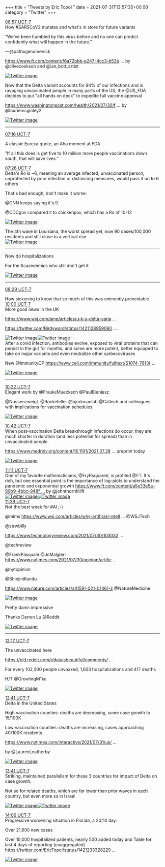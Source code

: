 +++
title = "Tweets by Eric Topol " 
date = 2021-07-31T13:57:30+00:00
category = "Twitter"
+++
<div class="tweet"> 
<div class="profile"> 
<a href="https://twitter.com/erictopol/status/1421470078076284928" target="_blank" rel="noreferer">06:57 UCT-7</a> 
</div> 
<div class="content"> 
How #SARSCoV2 mutates and what's in store for future variants

"We’ve been humbled by this virus before and no one can predict confidently what will happen in the future.” 

—@pathogenomenick 

<a href="https://www.ft.com/content/f6a72bbb-e247-4cc3-b53b-e189795149fb" target="_blank" rel="noreferer">https://www.ft.com/content/f6a72bbb-e247-4cc3-b53b ...</a> 
 by @clivecookson and @ian_bott_artist </div> 
<a href="/twitter/erictopol/images/E7oTZ41VkAI76iV.jpg"  ><img src="/twitter/erictopol/images/E7oTZ41VkAI76iV.jpg" alt="Twitter image" ></img></a></div> 
<div class="thread"> 
<div class="thread-content"> 
Now that the Delta variant accounts for 94% of our infections and is ravaging unvaccinated people in many parts of the US, the @US_FDA decides to put "all hands on deck" to expedite full vaccine approval

<a href="https://www.washingtonpost.com/health/2021/07/30/fda-vaccine-full-approval/" target="_blank" rel="noreferer">https://www.washingtonpost.com/health/2021/07/30/f ...</a> 
 by @lauriemcginley2 </div> 
<a href="/twitter/erictopol/images/E7oVwLrVEAEBRRO.jpg"  ><img src="/twitter/erictopol/images/E7oVwLrVEAEBRRO.jpg" alt="Twitter image" ></img></a><hr><div class="profile"> 
<a href="https://twitter.com/erictopol/status/1421474782902558723" target="_blank" rel="noreferer">07:16 UCT-7</a> 
</div> 
<div class="content"> 
A classic Eureka quote, an Aha moment at FDA 

"If all this does is get five to 10 million more people vaccinations down south, that will save lives.”</div> 
</div> 
<div class="tweet"> 
<div class="profile"> 
<a href="https://twitter.com/erictopol/status/1421477375699656709" target="_blank" rel="noreferer">07:26 UCT-7</a> 
</div> 
<div class="content"> 
Delta's Ro is ~6, meaning an average infected, unvaccinated person, unprotected by prior infection or distancing measures, would pass it on to 6 others 

That's bad enough, don't make it worse:

@CNN keeps saying it's 9.

@CDCgov compared it to chickenpox, which has a Ro of 10-12 </div> 
<a href="/twitter/erictopol/images/E7oZugWVUAQxQk7.jpg"  ><img src="/twitter/erictopol/images/E7oZugWVUAQxQk7.jpg" alt="Twitter image" ></img></a></div> 
<div class="thread"> 
<div class="thread-content"> 
The 4th wave in Louisiana, the worst spread yet, now 90 cases/100,000 residents and still close to a vertical rise </div> 
<a href="/twitter/erictopol/images/E7ol9EWVUAoOksY.jpg"  ><img src="/twitter/erictopol/images/E7ol9EWVUAoOksY.jpg" alt="Twitter image" ></img></a><hr><div class="thread-content"> 
Now do hospitalizations 

For the #casedemics who still don't get it </div> 
<a href="/twitter/erictopol/images/E7om_UYVUAYV4Lc.jpg"  ><img src="/twitter/erictopol/images/E7om_UYVUAYV4Lc.jpg" alt="Twitter image" ></img></a><hr><div class="profile"> 
<a href="https://twitter.com/erictopol/status/1421493183821668364" target="_blank" rel="noreferer">08:29 UCT-7</a> 
</div> 
<div class="content"> 
How sickening to know that so much of this was eminently preventable</div> 
</div> 
<div class="tweet"> 
<div class="profile"> 
<a href="https://twitter.com/erictopol/status/1421516206691913734" target="_blank" rel="noreferer">10:00 UCT-7</a> 
</div> 
<div class="content"> 
More good news in the UK

<a href="https://www.wsj.com/amp/articles/u-k-s-delta-variant-wave-appears-to-ebb-offering-hope-covid-19-is-in-retreat-11627650457" target="_blank" rel="noreferer">https://www.wsj.com/amp/articles/u-k-s-delta-varia ...</a> 


<a href="https://twitter.com/Birdyword/status/1421128959090208769" target="_blank" rel="noreferer">https://twitter.com/Birdyword/status/1421128959090 ...</a> 
 </div> 
<a href="/twitter/erictopol/images/E7o8a8YVIAA8zUd.jpg"  ><img src="/twitter/erictopol/images/E7o8a8YVIAA8zUd.jpg" alt="Twitter image" ></img></a><a href="/twitter/erictopol/images/E7o8c6dVoAEYI3m.jpg"  ><img src="/twitter/erictopol/images/E7o8c6dVoAEYI3m.jpg" alt="Twitter image" ></img></a></div> 
<div class="thread"> 
<div class="thread-content"> 
After a covid infection, antibodies evolve, exposed to viral proteins that can persist in the gut for months, and some are more potent, better equipped to take on major variants and even neutralize other sarbecoviruses

New @ImmunityCP <a href="https://www.cell.com/immunity/fulltext/S1074-7613(21)00294-6" target="_blank" rel="noreferer">https://www.cell.com/immunity/fulltext/S1074-7613( ...</a> 
 </div> 
<a href="/twitter/erictopol/images/E7o_F0oUYAQvpeL.jpg"  ><img src="/twitter/erictopol/images/E7o_F0oUYAQvpeL.jpg" alt="Twitter image" ></img></a><hr><div class="profile"> 
<a href="https://twitter.com/erictopol/status/1421521703939678212" target="_blank" rel="noreferer">10:22 UCT-7</a> 
</div> 
<div class="content"> 
Elegant work by @FraukeMuecksch @PaulBieniasz

@NussenzweigL @Rockefeller @bjorkmanlab @Caltech and colleagues with implications for vaccination schedules </div> 
<a href="/twitter/erictopol/images/E7pCZGbVkAkqBPQ.jpg"  ><img src="/twitter/erictopol/images/E7pCZGbVkAkqBPQ.jpg" alt="Twitter image" ></img></a></div> 
<div class="tweet"> 
<div class="profile"> 
<a href="https://twitter.com/erictopol/status/1421526589766979586" target="_blank" rel="noreferer">10:42 UCT-7</a> 
</div> 
<div class="content"> 
When post-vaccination Delta breakthrough infections do occur, they are much shorter in duration (and less potential for spread) than in unvaccinated people. 

<a href="https://www.medrxiv.org/content/10.1101/2021.07.28.21261295v1" target="_blank" rel="noreferer">https://www.medrxiv.org/content/10.1101/2021.07.28 ...</a> 
 preprint today </div> 
<a href="/twitter/erictopol/images/E7pGwKdVIAAgih0.jpg"  ><img src="/twitter/erictopol/images/E7pGwKdVIAAgih0.jpg" alt="Twitter image" ></img></a></div> 
<div class="tweet"> 
<div class="profile"> 
<a href="https://twitter.com/erictopol/status/1421534095155154944" target="_blank" rel="noreferer">11:11 UCT-7</a> 
</div> 
<div class="content"> 
One of my favorite mathematicians, @FryRsquared, is profiled @FT. It's rich, but one essential point is the importance of log-plots to understand the pandemic and exponential growth <a href="https://www.ft.com/content/a5e33e5a-99b9-4bbc-948f-8a527c7675c3" target="_blank" rel="noreferer">https://www.ft.com/content/a5e33e5a-99b9-4bbc-948f ...</a> 
 by @johnthornhillft </div> 
<a href="/twitter/erictopol/images/E7pNVhnVcAcsxQu.jpg"  ><img src="/twitter/erictopol/images/E7pNVhnVcAcsxQu.jpg" alt="Twitter image" ></img></a><a href="/twitter/erictopol/images/E7pNXPzUUAIpTTY.jpg"  ><img src="/twitter/erictopol/images/E7pNXPzUUAIpTTY.jpg" alt="Twitter image" ></img></a></div> 
<div class="tweet"> 
<div class="profile"> 
<a href="https://twitter.com/erictopol/status/1421541130433269762" target="_blank" rel="noreferer">11:39 UCT-7</a> 
</div> 
<div class="content"> 
Not the best week for #AI  ;-)

@mims <a href="https://www.wsj.com/articles/why-artificial-intelligence-isnt-intelligent-11627704050?mod=searchresults_pos1&page=1" target="_blank" rel="noreferer">https://www.wsj.com/articles/why-artificial-intell ...</a> 
 @WSJTech 



@strwbilly 

<a href="https://www.technologyreview.com/2021/07/30/1030329/machine-learning-ai-failed-covid-hospital-diagnosis-pandemic/" target="_blank" rel="noreferer">https://www.technologyreview.com/2021/07/30/103032 ...</a> 


@techreview 



@FrankPasquale @JcMalgieri <a href="https://www.nytimes.com/2021/07/30/opinion/artificial-intelligence-european-union.html?action=click&module=Opinion&pgtype=Homepage" target="_blank" rel="noreferer">https://www.nytimes.com/2021/07/30/opinion/artific ...</a> 


@nytopinion 



@ShinjiniKundu 

<a href="https://www.nature.com/articles/s41591-021-01461-z" target="_blank" rel="noreferer">https://www.nature.com/articles/s41591-021-01461-z</a> 
 @NatureMedicine </div> 
<a href="/twitter/erictopol/images/E7pSSxrUcAE4kSw.jpg"  ><img src="/twitter/erictopol/images/E7pSSxrUcAE4kSw.jpg" alt="Twitter image" ></img></a></div> 
<div class="thread"> 
<div class="thread-content"> 
Pretty damn impressive

Thanks Darren Lu @Reddit </div> 
<a href="/twitter/erictopol/images/E7otfnqUYAMSKuG.jpg"  ><img src="/twitter/erictopol/images/E7otfnqUYAMSKuG.jpg" alt="Twitter image" ></img></a><hr><div class="profile"> 
<a href="https://twitter.com/erictopol/status/1421550606347489283" target="_blank" rel="noreferer">12:17 UCT-7</a> 
</div> 
<div class="content"> 
The unvaccinated here

<a href="https://old.reddit.com/r/dataisbeautiful/comments/osqt5c/oc_covid19_infections_serious_unvaccinated_vs/" target="_blank" rel="noreferer">https://old.reddit.com/r/dataisbeautiful/comments/ ...</a> 


For every 102,000 people unvaxxed, 1,603 hospitalizations and 417 deaths 

H/T @GrowlingM1ke </div> 
<a href="/twitter/erictopol/images/E7paezWUcAAar2f.jpg"  ><img src="/twitter/erictopol/images/E7paezWUcAAar2f.jpg" alt="Twitter image" ></img></a></div> 
<div class="tweet"> 
<div class="profile"> 
<a href="https://twitter.com/erictopol/status/1421556585004814338" target="_blank" rel="noreferer">12:41 UCT-7</a> 
</div> 
<div class="content"> 
Delta in the United States

High vaccination counties: deaths are decreasing, some case growth to 15/100K 

Low vaccination counties: deaths are increasing, cases approaching 40/100K residents

<a href="https://www.nytimes.com/interactive/2021/07/31/us/covid-delta-cases-deaths.html?action=click&module=Spotlight&pgtype=Homepage" target="_blank" rel="noreferer">https://www.nytimes.com/interactive/2021/07/31/us/ ...</a> 
 

by @LaurenLeatherby </div> 
<a href="/twitter/erictopol/images/E7phTe7UcAIkx1R.jpg"  ><img src="/twitter/erictopol/images/E7phTe7UcAIkx1R.jpg" alt="Twitter image" ></img></a></div> 
<div class="tweet"> 
<div class="profile"> 
<a href="https://twitter.com/erictopol/status/1421571826883252224" target="_blank" rel="noreferer">13:41 UCT-7</a> 
</div> 
<div class="content"> 
Striking, maintained parallelism for these 3 countries for impact of Delta on case growth.

Not so for related deaths, which are far lower than prior waves in each country, but even more so in Israel </div> 
<a href="/twitter/erictopol/images/E7pvruNVkAMFnqM.jpg"  ><img src="/twitter/erictopol/images/E7pvruNVkAMFnqM.jpg" alt="Twitter image" ></img></a><a href="/twitter/erictopol/images/E7pv95xVEAIlPJG.jpg"  ><img src="/twitter/erictopol/images/E7pv95xVEAIlPJG.jpg" alt="Twitter image" ></img></a></div> 
<div class="tweet"> 
<div class="profile"> 
<a href="https://twitter.com/erictopol/status/1421578126383935488" target="_blank" rel="noreferer">14:06 UCT-7</a> 
</div> 
<div class="content"> 
Progressive worsening situation in Florida, a 20/10 day:

Over 21,600 new cases

Over 10,000 hospitalized patients,  nearly 500 added today and Table for last 4 days of reporting (unaggregated)  <a href="https://twitter.com/EricTopol/status/1421233328229806080" target="_blank" rel="noreferer">https://twitter.com/EricTopol/status/1421233328229 ...</a> 
</div> 
<a href="/twitter/erictopol/images/E7pzTsJUcAE9ggs.jpg"  ><img src="/twitter/erictopol/images/E7pzTsJUcAE9ggs.jpg" alt="Twitter image" ></img></a></div> 


